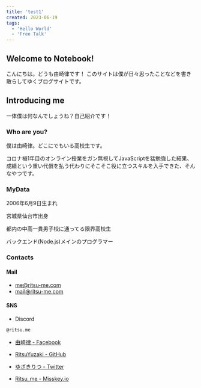 ```yaml
---
title: 'test1'
created: 2023-06-19
tags:
  - 'Hello World'
  - 'Free Talk'
---
```


## Welcome to Notebook!

こんにちは。どうも由崎律です！
このサイトは僕が日々思ったことなどを書き散らしてゆくブログサイトです。

## Introducing me

一体僕は何なんでしょうね？自己紹介です！

### Who are you?
僕は由崎律。どこにでもいる高校生です。

コロナ禍1年目のオンライン授業をガン無視してJavaScriptを猛勉強した結果、成績という重い代償を払う代わりにそこそこ役に立つスキルを入手できた、そんなやつです。

### MyData
2006年6月9日生まれ

宮城県仙台市出身

都内の中高一貫男子校に通ってる限界高校生

バックエンド(Node.js)メインのプログラマー

### Contacts

#### Mail
- me@ritsu-me.com
- mail@ritsu-me.com

#### SNS
- Discord
```txt
@ritsu.me
```

- [由崎律 - Facebook](https://www.facebook.com/Ritsu.me)

- [RitsuYuzaki - GitHub](https://github.com/ritsu-me)

- [ゆざきりつ - Twitter](https://twitter.com/ritsu_me)

- [Ritsu_me - Misskey.io](https://misskey.io/@Ritsu_me)